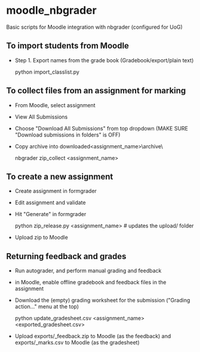 # moodle_nbgrader
Basic scripts for Moodle integration with nbgrader (configured for UoG)

## To import students from Moodle 
* Step 1. Export names from the grade book (Gradebook/export/plain text)

    python import_classlist.py <csvfile>

## To collect files from an assignment for marking

* From Moodle, select assignment
* View All Submissions
* Choose "Download All Submissions" from top dropdown (MAKE SURE "Download submissions in folders" is OFF)
* Copy archive into downloaded\<assignment_name>\archive\

    nbgrader zip_collect <assignment_name>


## To create a new assignment
* Create assignment in formgrader
* Edit assignment and validate
* Hit "Generate" in formgrader

    python zip_release.py <assignment_name> # updates the upload/ folder

* Upload zip to Moodle

## Returning feedback and grades

* Run autograder, and perform manual grading and feedback
*  in Moodle, enable offline gradebook and feedback files in the assignment
* Download the (empty) grading worksheet for the submission ("Grading action..." menu at the top)

    python update_gradesheet.csv <assignment_name> <exported_gradesheet.csv>

* Upload exports/<assign>_feedback.zip to Moodle (as the feedback) and exports/<assign>_marks.csv to Moodle (as the gradesheet)


